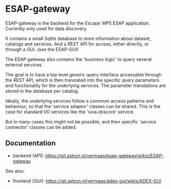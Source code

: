 # ESAP-gateway

ESAP-gateway is the backend for the Escape WP5 ESAP application. Currently only used for data discovery.

It contains a small Sqlite database to store information about dataset, catalogs and services. 
And a REST API for access, either directly, or through a GUI. (see the ESAP-GUI)

The ESAP gateway also contains the 'business logic' to query several external services.

The goal is to have a top level generic query interface accessable through the REST API, which is then translated into 
the specific query parameters and functionality for the underlying services.
The parameter translations are stored in the database per catalog. 

Ideally, the underlying services follow a commom access patterna and behaviour, so that the 'service adaptor' classes can be shared. 
This is the case for standard VO services like the 'ivoa.obscore' service.

But in many cases this might not be possible, and then specific 'service connector' classes can be added.


## Documentation 
* backend (API): https://git.astron.nl/vermaas/esap-gateway/wikis/ESAP-gateway

See also:
* frontend (GUI): https://git.astron.nl/vermaas/adex-gui/wikis/ADEX-GUI